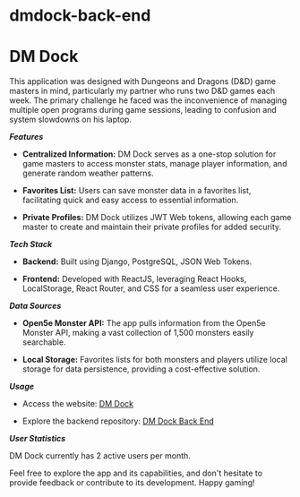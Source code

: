 # dmdock-back-end
# DM Dock

This application was designed with Dungeons and Dragons (D&D) game masters in mind, particularly my partner who runs two D&D games each week. The primary challenge he faced was the inconvenience of managing multiple open programs during game sessions, leading to confusion and system slowdowns on his laptop.

***Features***

- **Centralized Information:** DM Dock serves as a one-stop solution for game masters to access monster stats, manage player information, and generate random weather patterns.

- **Favorites List:** Users can save monster data in a favorites list, facilitating quick and easy access to essential information.

- **Private Profiles:** DM Dock utilizes JWT Web tokens, allowing each game master to create and maintain their private profiles for added security.

***Tech Stack***

- **Backend:** Built using Django, PostgreSQL, JSON Web Tokens.
  
- **Frontend:** Developed with ReactJS, leveraging React Hooks, LocalStorage, React Router, and CSS for a seamless user experience.

***Data Sources***

- **Open5e Monster API:** The app pulls information from the Open5e Monster API, making a vast collection of 1,500 monsters easily searchable.

- **Local Storage:** Favorites lists for both monsters and players utilize local storage for data persistence, providing a cost-effective solution.

***Usage***

- Access the website: [DM Dock](https://dmdock.netlify.app/)

- Explore the backend repository: [DM Dock Back End](https://github.com/bethjm/dmdock-back-end)

***User Statistics***

DM Dock currently has 2 active users per month.

Feel free to explore the app and its capabilities, and don't hesitate to provide feedback or contribute to its development. Happy gaming!
